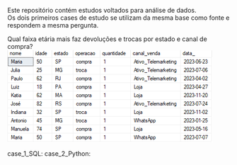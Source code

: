 Este repositório contém estudos voltados para análise de dados. <br>
Os dois primeiros cases de estudo se utilizam da mesma base como fonte e respondem a mesma pergunta.  <br>

Qual faixa etária mais faz devoluções e trocas por estado e canal de compra?  <br>
![alt text](case_1_SQL/imagens/exemplo.png)

case_1_SQL: 
case_2_Python:
